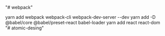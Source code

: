 "# webpack"

yarn add webpack webpack-cli webpack-dev-server --dev
yarn add -D @babel/core @babel/preset-react babel-loader
yarn add react react-dom
"# atomic-desing" 

